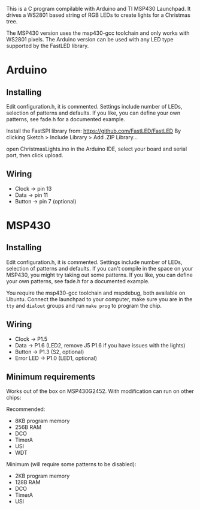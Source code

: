 This is a C program compilable with Arduino and TI MSP430 Launchpad. It drives
a WS2801 based string of RGB LEDs to create lights for a Christmas tree.

The MSP430 version uses the msp430-gcc toolchain and only works with WS2801
pixels. The Arduino version can be used with any LED type supported by the
FastLED library.

# Arduino
## Installing
Edit configuration.h, it is commented. Settings
include number of LEDs, selection of patterns and
defaults. If you like, you can define your own
patterns, see fade.h for a documented example.

Install the FastSPI library from:
https://github.com/FastLED/FastLED
By clicking Sketch > Include Library > Add .ZIP Library...

open ChristmasLights.ino in the Arduino IDE,
select your board and serial port, then click
upload.

## Wiring
* Clock -> pin 13
* Data -> pin 11
* Button -> pin 7 (optional)

# MSP430
## Installing
Edit configuration.h, it is commented. Settings
include number of LEDs, selection of patterns and
defaults. If you can't compile in the space on your
MSP430, you might try taking out some patterns. If
you like, you can define your own patterns, see
fade.h for a documented example.

You require the msp430-gcc toolchain and mspdebug, both available on Ubuntu.
Connect the launchpad to your computer, make sure you are in the `tty` and
`dialout` groups and run `make prog` to program the chip.

## Wiring
* Clock -> P1.5
* Data -> P1.6 (LED2, remove J5 P1.6 if you have issues with the lights)
* Button -> P1.3 (S2, optional)
* Error LED -> P1.0 (LED1, optional)

## Minimum requirements
Works out of the box on MSP430G2452. With modification can run on other chips:

Recommended:
 * 8KB program memory
 * 256B RAM
 * DCO
 * TimerA
 * USI
 * WDT

 Minimum (will require some patterns to be disabled):
 * 2KB program memory
 * 128B RAM
 * DCO
 * TimerA
 * USI
